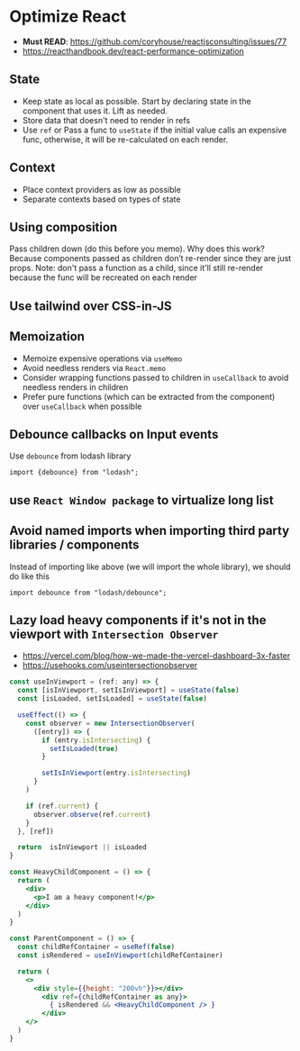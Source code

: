 # Optimize React

- **Must READ**: <https://github.com/coryhouse/reactjsconsulting/issues/77>
- <https://reacthandbook.dev/react-performance-optimization>

## State

- Keep state as local as possible. Start by declaring state in the component that uses it. Lift as needed.
- Store data that doesn't need to render in refs
- Use `ref` or Pass a func to `useState` if the initial value calls an expensive func, otherwise, it will be re-calculated on each render.

## Context

- Place context providers as low as possible
- Separate contexts based on types of state

## Using composition

Pass children down (do this before you memo). Why does this work? Because components passed as children don’t re-render since they are just props. Note: don't pass a function as a child, since it'll still re-render because the func will be recreated on each render

## Use tailwind over CSS-in-JS

## Memoization

- Memoize expensive operations via `useMemo`
- Avoid needless renders via `React.memo`
- Consider wrapping functions passed to children in `useCallback` to avoid needless renders in children
- Prefer pure functions (which can be extracted from the component) over `useCallback` when possible

## Debounce callbacks on Input events

Use `debounce` from lodash library

`import {debounce} from "lodash";`

## use `React Window package` to virtualize long list

## Avoid named imports when importing third party libraries / components

Instead of importing like above (we will import the whole library), we should do like this

`import debounce from "lodash/debounce";`

## Lazy load heavy components if it's not in the viewport with `Intersection Observer`

- <https://vercel.com/blog/how-we-made-the-vercel-dashboard-3x-faster>
- <https://usehooks.com/useintersectionobserver>

```jsx
const useInViewport = (ref: any) => {
  const [isInViewport, setIsInViewport] = useState(false)
  const [isLoaded, setIsLoaded] = useState(false)

  useEffect(() => {
    const observer = new IntersectionObserver(
      ([entry]) => {
        if (entry.isIntersecting) {
          setIsLoaded(true)
        }

        setIsInViewport(entry.isIntersecting)
      }
    )

    if (ref.current) {
      observer.observe(ref.current)
    }
  }, [ref])

  return  isInViewport || isLoaded
}

const HeavyChildComponent = () => {
  return (
    <div>
      <p>I am a heavy component!</p>
    </div>
  )
}

const ParentComponent = () => {
  const childRefContainer = useRef(false)
  const isRendered = useInViewport(childRefContainer)

  return (
    <>
      <div style={{height: "200vh"}}></div>
        <div ref={childRefContainer as any}>
          { isRendered && <HeavyChildComponent /> }
        </div>
    </>
  )
}
```